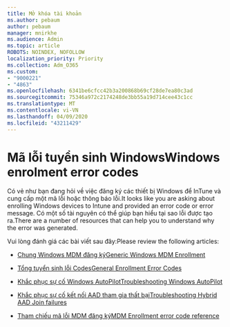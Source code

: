 ```yaml
---
title: Mở khóa tài khoản
ms.author: pebaum
author: pebaum
manager: mnirkhe
ms.audience: Admin
ms.topic: article
ROBOTS: NOINDEX, NOFOLLOW
localization_priority: Priority
ms.collection: Adm_O365
ms.custom:
- "9000221"
- "4863"
ms.openlocfilehash: 6341be6cfcc42b3a200868b69cf28de7ea80c3ad
ms.sourcegitcommit: 75346a972c2174248de3bb55a19d714cee43c1cc
ms.translationtype: MT
ms.contentlocale: vi-VN
ms.lasthandoff: 04/09/2020
ms.locfileid: "43211429"
---
```

# <a name="windows-enrolment-error-codes"></a><span data-ttu-id="7cf66-102">Mã lỗi tuyển sinh Windows</span><span class="sxs-lookup"><span data-stu-id="7cf66-102">Windows enrolment error codes</span></span>

<span data-ttu-id="7cf66-103">Có vẻ như bạn đang hỏi về việc đăng ký các thiết bị Windows để InTune và cung cấp một mã lỗi hoặc thông báo lỗi.</span><span class="sxs-lookup"><span data-stu-id="7cf66-103">It looks like you are asking about enrolling Windows devices to Intune and provided an error code or error message.</span></span> <span data-ttu-id="7cf66-104">Có một số tài nguyên có thể giúp bạn hiểu tại sao lỗi được tạo ra.</span><span class="sxs-lookup"><span data-stu-id="7cf66-104">There are a number of resources that can help you to understand why the error was generated.</span></span>
 
<span data-ttu-id="7cf66-105">Vui lòng đánh giá các bài viết sau đây:</span><span class="sxs-lookup"><span data-stu-id="7cf66-105">Please review the following articles:</span></span>

- [<span data-ttu-id="7cf66-106">Chung Windows MDM đăng ký</span><span class="sxs-lookup"><span data-stu-id="7cf66-106">Generic Windows MDM Enrollment</span></span>](https://docs.microsoft.com/mem/intune/enrollment/troubleshoot-windows-enrollment-errors)

- [<span data-ttu-id="7cf66-107">Tổng tuyển sinh lỗi Codes</span><span class="sxs-lookup"><span data-stu-id="7cf66-107">General Enrollment Error Codes</span></span>](https://docs.microsoft.com/mem/intune/enrollment/troubleshoot-device-enrollment-in-intune#general-enrollment-error-codes)

- [<span data-ttu-id="7cf66-108">Khắc phục sự cố Windows AutoPilot</span><span class="sxs-lookup"><span data-stu-id="7cf66-108">Troubleshooting Windows AutoPilot</span></span>](https://docs.microsoft.com/windows/deployment/windows-autopilot/troubleshooting)

- [<span data-ttu-id="7cf66-109">Khắc phục sự cố kết nối AAD tham gia thất bại</span><span class="sxs-lookup"><span data-stu-id="7cf66-109">Troubleshooting Hybrid AAD Join failures</span></span>](https://docs.microsoft.com/azure/active-directory/devices/troubleshoot-hybrid-join-windows-current)

- [<span data-ttu-id="7cf66-110">Tham chiếu mã lỗi MDM đăng ký</span><span class="sxs-lookup"><span data-stu-id="7cf66-110">MDM Enrollment error code reference</span></span>](https://docs.microsoft.com/windows/win32/mdmreg/mdm-registration-constants)
